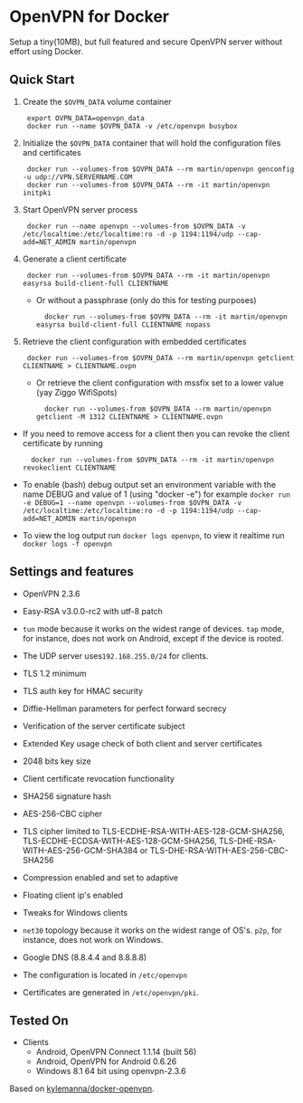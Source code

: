 # OpenVPN for Docker

Setup a tiny(10MB), but full featured and secure OpenVPN server without effort using Docker.

## Quick Start

1. Create the `$OVPN_DATA` volume container 

        export OVPN_DATA=openvpn_data
        docker run --name $OVPN_DATA -v /etc/openvpn busybox

2. Initialize the `$OVPN_DATA` container that will hold the configuration files and certificates

        docker run --volumes-from $OVPN_DATA --rm martin/openvpn genconfig -u udp://VPN.SERVERNAME.COM
        docker run --volumes-from $OVPN_DATA --rm -it martin/openvpn initpki

3. Start OpenVPN server process

        docker run --name openvpn --volumes-from $OVPN_DATA -v /etc/localtime:/etc/localtime:ro -d -p 1194:1194/udp --cap-add=NET_ADMIN martin/openvpn

4. Generate a client certificate

        docker run --volumes-from $OVPN_DATA --rm -it martin/openvpn easyrsa build-client-full CLIENTNAME

    - Or without a passphrase (only do this for testing purposes)

            docker run --volumes-from $OVPN_DATA --rm -it martin/openvpn easyrsa build-client-full CLIENTNAME nopass

5. Retrieve the client configuration with embedded certificates

        docker run --volumes-from $OVPN_DATA --rm martin/openvpn getclient CLIENTNAME > CLIENTNAME.ovpn

    - Or retrieve the client configuration with mssfix set to a lower value (yay Ziggo WifiSpots)

            docker run --volumes-from $OVPN_DATA --rm martin/openvpn getclient -M 1312 CLIENTNAME > CLIENTNAME.ovpn
		
* If you need to remove access for a client then you can revoke the client certificate by running

        docker run --volumes-from $OVPN_DATA --rm -it martin/openvpn revokeclient CLIENTNAME

* To enable (bash) debug output set an environment variable with the name DEBUG and value of 1 (using "docker -e")
        for example `docker run -e DEBUG=1 --name openvpn --volumes-from $OVPN_DATA -v /etc/localtime:/etc/localtime:ro -d -p 1194:1194/udp --cap-add=NET_ADMIN martin/openvpn`

* To view the log output run `docker logs openvpn`, to view it realtime run `docker logs -f openvpn`

## Settings and features
* OpenVPN 2.3.6
* Easy-RSA v3.0.0-rc2 with utf-8 patch
* `tun` mode because it works on the widest range of devices. `tap` mode, for instance, does not work on Android, except if the device is rooted.
* The UDP server uses`192.168.255.0/24` for clients.
* TLS 1.2 minimum
* TLS auth key for HMAC security
* Diffie-Hellman parameters for perfect forward secrecy
* Verification of the server certificate subject
* Extended Key usage check of both client and server certificates
* 2048 bits key size
* Client certificate revocation functionality
* SHA256 signature hash
* AES-256-CBC cipher
* TLS cipher limited to TLS-ECDHE-RSA-WITH-AES-128-GCM-SHA256, TLS-ECDHE-ECDSA-WITH-AES-128-GCM-SHA256, TLS-DHE-RSA-WITH-AES-256-GCM-SHA384 or TLS-DHE-RSA-WITH-AES-256-CBC-SHA256
* Compression enabled and set to adaptive
* Floating client ip's enabled
* Tweaks for Windows clients
* `net30` topology because it works on the widest range of OS's. `p2p`, for instance, does not work on Windows.
* Google DNS (8.8.4.4 and 8.8.8.8)

* The configuration is located in `/etc/openvpn`
* Certificates are generated in `/etc/openvpn/pki`.


## Tested On

* Clients
  * Android, OpenVPN Connect 1.1.14 (built 56)
  * Android, OpenVPN for Android 0.6.26
  * Windows 8.1 64 bit using openvpn-2.3.6


Based on [kylemanna/docker-openvpn](https://github.com/kylemanna/docker-openvpn).
